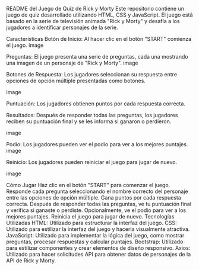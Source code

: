 README del Juego de Quiz de Rick y Morty
Este repositorio contiene un juego de quiz desarrollado utilizando HTML, CSS y JavaScript. El juego está basado en la serie de televisión animada "Rick y Morty" y desafía a los jugadores a identificar personajes de la serie.

Características
Botón de Inicio: Al hacer clic en el botón "START" comienza el juego.
image

Preguntas: El juego presenta una serie de preguntas, cada una mostrando una imagen de un personaje de "Rick y Morty".
image

Botones de Respuesta: Los jugadores seleccionan su respuesta entre opciones de opción múltiple presentadas como botones.

image

Puntuación: Los jugadores obtienen puntos por cada respuesta correcta.

Resultados: Después de responder todas las preguntas, los jugadores reciben su puntuación final y se les informa si ganaron o perdieron.

image

Podio: Los jugadores pueden ver el podio para ver a los mejores puntajes.
image

Reinicio: Los jugadores pueden reiniciar el juego para jugar de nuevo.

image

Cómo Jugar
Haz clic en el botón "START" para comenzar el juego.
Responde cada pregunta seleccionando el nombre correcto del personaje entre las opciones de opción múltiple.
Gana puntos por cada respuesta correcta.
Después de responder todas las preguntas, ve tu puntuación final y verifica si ganaste o perdiste.
Opcionalmente, ve el podio para ver a los mejores puntajes.
Reinicia el juego para jugar de nuevo.
Tecnologías Utilizadas
HTML: Utilizado para estructurar la interfaz del juego.
CSS: Utilizado para estilizar la interfaz del juego y hacerla visualmente atractiva.
JavaScript: Utilizado para implementar la lógica del juego, como mostrar preguntas, procesar respuestas y calcular puntajes.
Bootstrap: Utilizado para estilizar componentes y crear elementos de diseño responsivo.
Axios: Utilizado para hacer solicitudes API para obtener datos de personajes de la API de Rick y Morty.
